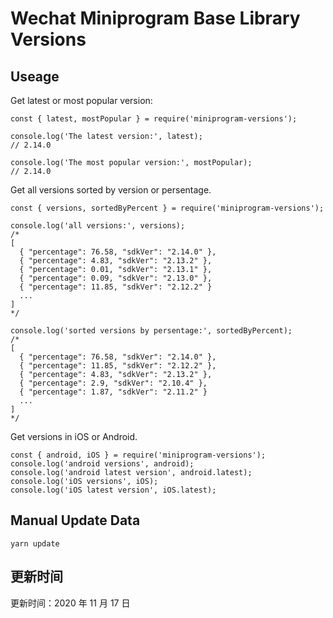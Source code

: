 
# Wechat Miniprogram Base Library Versions

## Useage

Get latest or most popular version:

```;
const { latest, mostPopular } = require('miniprogram-versions');

console.log('The latest version:', latest);
// 2.14.0

console.log('The most popular version:', mostPopular);
// 2.14.0

```

Get all versions sorted by version or persentage.

```
const { versions, sortedByPercent } = require('miniprogram-versions');

console.log('all versions:', versions);
/*
[
  { "percentage": 76.58, "sdkVer": "2.14.0" },
  { "percentage": 4.83, "sdkVer": "2.13.2" },
  { "percentage": 0.01, "sdkVer": "2.13.1" },
  { "percentage": 0.09, "sdkVer": "2.13.0" },
  { "percentage": 11.85, "sdkVer": "2.12.2" }
  ...
]
*/

console.log('sorted versions by persentage:', sortedByPercent);
/*
[
  { "percentage": 76.58, "sdkVer": "2.14.0" },
  { "percentage": 11.85, "sdkVer": "2.12.2" },
  { "percentage": 4.83, "sdkVer": "2.13.2" },
  { "percentage": 2.9, "sdkVer": "2.10.4" },
  { "percentage": 1.87, "sdkVer": "2.11.2" }
  ...
]
*/
```

Get versions in iOS or Android.

```
const { android, iOS } = require('miniprogram-versions');
console.log('android versions', android);
console.log('android latest version', android.latest);
console.log('iOS versions', iOS);
console.log('iOS latest version', iOS.latest);
```

## Manual Update Data

```
yarn update
```

## 更新时间

更新时间：2020 年 11 月 17 日
